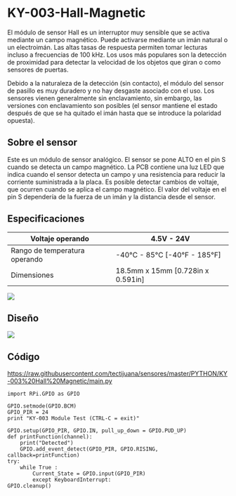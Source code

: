 # KY-003-Hall-Magnetic
El módulo de sensor Hall es un interruptor muy sensible que se activa mediante un campo magnético. Puede activarse mediante un imán natural o un electroimán. Las altas tasas de respuesta permiten tomar lecturas incluso a frecuencias de 100 kHz. Los usos más populares son la detección de proximidad para detectar la velocidad de los objetos que giran o como sensores de puertas.

Debido a la naturaleza de la detección (sin contacto), el módulo del sensor de pasillo es muy duradero y no hay desgaste asociado con el uso. Los sensores vienen generalmente sin enclavamiento, sin embargo, las versiones con enclavamiento son posibles (el sensor mantiene el estado después de que se ha quitado el imán hasta que se introduce la polaridad opuesta).

## Sobre el sensor
Este es un módulo de sensor analógico. El sensor se pone ALTO en el pin S cuando se detecta un campo magnético. La PCB contiene una luz LED que indica cuando el sensor detecta un campo y una resistencia para reducir la corriente suministrada a la placa. Es posible detectar cambios de voltaje, que ocurren cuando se aplica el campo magnético.
El valor del voltaje en el pin S dependería de la fuerza de un imán y la distancia desde el sensor.

## Especificaciones
| Voltaje operando            | 4.5V - 24V    |
|---------------------------|-------------------|
| Rango de temperatura operando   | -40°C - 85°C [-40°F - 185°F]    |
| Dimensiones         | 18.5mm x 15mm [0.728in x 0.591in]       |

![](https://arduinomodules.info/wp-content/uploads/KY-003_hall_magnetic_sensor_arduino_module-300x300.jpg)

## Diseño
![](https://i1.wp.com/www.notenoughtech.com/wp-content/uploads/2016/09/ky003.jpg?fit=265%2C300)

## Código
https://raw.githubusercontent.com/tectijuana/sensores/master/PYTHON/KY-003%20Hall%20Magnetic/main.py

```
import RPi.GPIO as GPIO

GPIO.setmode(GPIO.BCM)
GPIO_PIR = 24
print "KY-003 Module Test (CTRL-C = exit)"

GPIO.setup(GPIO_PIR, GPIO.IN, pull_up_down = GPIO.PUD_UP)
def printFunction(channel):
    print("Detected")
    GPIO.add_event_detect(GPIO_PIR, GPIO.RISING, callback=printFunction)
try:
    while True :
        Current_State = GPIO.input(GPIO_PIR)
        except KeyboardInterrupt:
GPIO.cleanup()
```

